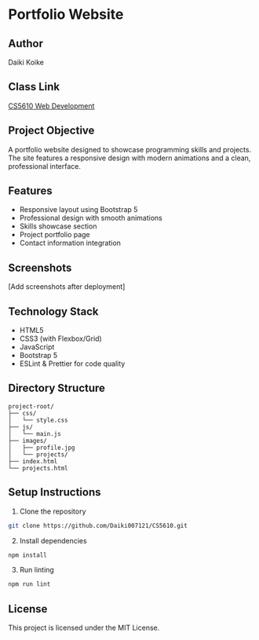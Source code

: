 # Portfolio Website

## Author
Daiki Koike

## Class Link
[CS5610 Web Development](https://johnguerra.co/classes/webDevelopment_spring_2025/)

## Project Objective
A portfolio website designed to showcase programming skills and projects. The site features a responsive design with modern animations and a clean, professional interface.

## Features
- Responsive layout using Bootstrap 5
- Professional design with smooth animations
- Skills showcase section
- Project portfolio page
- Contact information integration

## Screenshots
[Add screenshots after deployment]

## Technology Stack
- HTML5
- CSS3 (with Flexbox/Grid)
- JavaScript
- Bootstrap 5
- ESLint & Prettier for code quality

## Directory Structure
```
project-root/
├── css/
│   └── style.css
├── js/
│   └── main.js
├── images/
│   ├── profile.jpg
│   └── projects/
├── index.html
└── projects.html
```

## Setup Instructions
1. Clone the repository
```bash
git clone https://github.com/Daiki007121/CS5610.git
```

2. Install dependencies
```bash
npm install
```

3. Run linting
```bash
npm run lint
```

## License
This project is licensed under the MIT License.
